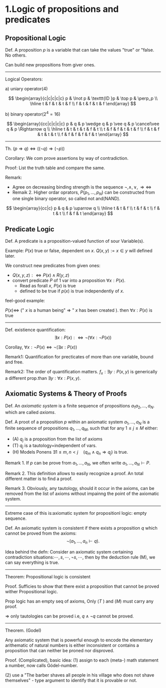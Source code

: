 # 1.Logic of propositions and predicates

## Propositional Logic 

Def. A proposition $p$ is a variable that can take the values "true" or "false. No others.

Can build new propositions from giver ones.

-----

Logical Operators: 

a) uniary operator(4) 

$$
\begin{array}{c|c|c|c|c}
p & \lnot p & \texttt{ID }p & \top p & \perp_p \\
\hline t & f & t & t & f \\
f & t & f & t & f
\end{array}
$$

b) binary operator($2^4=16$)

$$
\begin{array}{cc|c|c|c|c}
p & q & p \wedge q & p \vee q & p \cancel\vee q & p \Rightarrow q \\
\hline t & t & t & t & f & t \\
t & f & f & t & t & f \\
f & t & f & t & t & t \\
f & f & f & f & f & t
\end{array}
$$

-----

Th. $(p \Rightarrow q) \Leftrightarrow((\lnot q) \Rightarrow(\lnot p))$

Corollary: We com prove assertions by way of contradiction.

Proof: List the truth table and compare the same. 

Remark:
- Agree on decreasing binding strength is the sequence $\neg, \wedge, \vee, \Rightarrow \Leftrightarrow$
- Remaik 2. Higher ordar oprators, $P\left(p_1, \ldots, p_N\right)$ can be constructed from one single binary operator, so called not and(NAND). 

$$
\begin{array}{cc|c}
p & q & p \uparrow q \\
\hline t & t & f \\
t & f & t \\
f & t & t \\
f & f & t
\end{array}
$$

## Predicate Logic 

Def. A predicate is a proposition-valued function of sour Variable(s).

Example: $P(x)$ true or false, dependent on $x$.
$Q(x, y):=x\in y$ will defined later. 

We construct new predicates from given ones: 
- $Q(x, y, z): \Leftrightarrow P(x) \wedge R(y, z)$
- convert predicate $P$ of 1 var into a proposition $\forall x: P(x)$. 
    - Read as forall $x$, $P(x)$ is true
    - defined to be true if $p(x)$ is true independently of $x$. 



feel-good example: 

$P(x) \Leftrightarrow$ (" $x$ is a human being" $\Rightarrow$ " $x$ has been created ). then $\forall x: P(x)$ is true

------

Def. existience quantification:
$$\exists x: P(x): \Leftrightarrow \neg(\forall x: \neg P(x))$$

Corollay, $\forall x: \neg P(x) \Leftrightarrow \neg(\exists x: P(x))$

Remark1: Quantification for precticates of more than one variable, bound and free. 

Remark2: The order of quantification matters. $f_x: \exists y: P(x, y)$ is generically a  different prop.than $\exists y: \forall x: P(x, y)$. 


## Axiomatic Systems & Theory of Proofs

Def. An *axiomatic system* is a finite sequence of propositions $a_{1} a_2, \ldots, a_N$. which are called *axioms*. 

Def. A proot of a proposition $p$ within an axiomatic system $a_1, \ldots, a_N$ is a finite sequence of propositions $q_1, \ldots, q_M$, such that for any $1 \leqslant j \leqslant M$ either: 
- (A) $q_j$ is a proposition from the list of axioms
- (T) $q_j$ is a tautology=independent of vars.
- (H) Models Ponens $\exists 1 \leqslant m, n<j \quad\left(q_m \wedge q_n \Rightarrow q_j\right)$ is true. 

Remark 1. If $p$ can be prove from $a_1, \ldots, a_N$, we often write $a_1, \ldots, a_N \vdash P$. 

Remark 2. This definition allows to easily recognize a proof. An total different matter is to find a proof.

Remark 3. Obviously, any tautology, should it occur in the axioms, can be removed from the list of axioms without impainng the point of the axiomatic system.

-------

Extreme case of this is:axiomatic system for propositionl logic: empty sequence.

Def. An axiomatic system is consistent if there exists a proposition $q$ which cannot be proved from the axioms:
$$
\neg\left(a_1, \ldots, a_n\vdash q\right) .
$$

Idea behind the defn: Consider an axiomatic system certaining contradiction situations:$\cdots, s, \cdots, \neg s, \cdots$, then by the deduction rule (M), we can say everything is true. 

------

Theorem: Propositional logic is consistent

Proof. Sufficies to show that there exist a proposition that cannot be proved wither Propositional logic. 

Prop logic has an empty seq of axioms,
 Only $(T$ ) and $(M)$ must carry any proof.

$\Rightarrow$ only  tautologies can be proved i.e, $q \wedge \lnot q$ cannot be proved. 

-------

Theorem. (Godel)

Any axiomatic system that is powerful enough to encode the elementary arithematic of natural numbers is either inconsistent or contains a proposition that can neither be proned nor disproved.

Proof. (Complicated), basic idea: 
(1) assign to each (meta-) math statement a number, now calls Gódel-number.

(2)  use a "The barber shaves all people in his village who does not shave themselves" - type argument to identify that it is provable or not. 